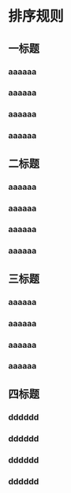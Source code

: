 # 排序规则


## 一标题
### aaaaaa
### aaaaaa
### aaaaaa
### aaaaaa

## 二标题
### aaaaaa
### aaaaaa
### aaaaaa
### aaaaaa

## 三标题
### aaaaaa
### aaaaaa
### aaaaaa
### aaaaaa

## 四标题
### dddddd
### dddddd
### dddddd
### dddddd
